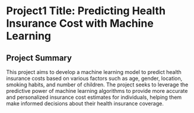 # Project1 Title: Predicting Health Insurance Cost with Machine Learning

## Project Summary
This project aims to develop a machine learning model to predict health insurance costs based on various factors such as age, gender, location, smoking habits, and number of children. The project seeks to leverage the predictive power of machine learning algorithms to provide more accurate and personalized insurance cost estimates for individuals, helping them make informed decisions about their health insurance coverage.
